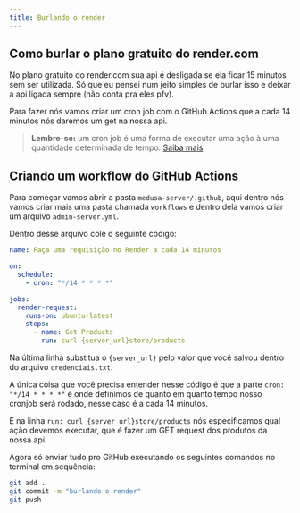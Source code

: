```yaml
---
title: Burlando o render
---
```


## Como burlar o plano gratuito do render.com

No plano gratuito do render.com sua api é desligada se ela ficar 15 minutos sem ser utilizada. Só que eu pensei num jeito simples de burlar isso e deixar a api ligada sempre (não conta pra eles pfv).

Para fazer nós vamos criar um cron job com o GitHub Actions que a cada 14 minutos nós daremos um get na nossa api.

> **Lembre-se:** um cron job é uma forma de executar uma ação à uma quantidade determinada de tempo. [Saiba mais](https://www.hostinger.com.br/tutoriais/cron-job-guia?ref=menthor.io)

## Criando um workflow do GitHub Actions

Para começar vamos abrir a pasta `medusa-server/.github`, aqui dentro nós vamos criar mais uma pasta chamada `workflows` e dentro dela vamos criar um arquivo `admin-server.yml`.

Dentro desse arquivo cole o seguinte código:

```yml
name: Faça uma requisição no Render a cada 14 minutos

on:
  schedule:
    - cron: "*/14 * * * *"

jobs:
  render-request:
    runs-on: ubuntu-latest
    steps:
      - name: Get Products
        run: curl {server_url}store/products
```

Na última linha substitua o `{server_url}` pelo valor que você salvou dentro do arquivo `credenciais.txt`.

A única coisa que você precisa entender nesse código é que a parte `cron: "*/14 * * * *"` é onde definimos de quanto em quanto tempo nosso cronjob será rodado, nesse caso é a cada 14 minutos.

E na linha `run: curl {server_url}store/products` nós especificamos qual ação devemos executar, que é fazer um GET request dos produtos da nossa api.

Agora só enviar tudo pro GitHub executando os seguintes comandos no terminal em sequência:

```bash
git add .
git commit -m "burlando o render"
git push
```
